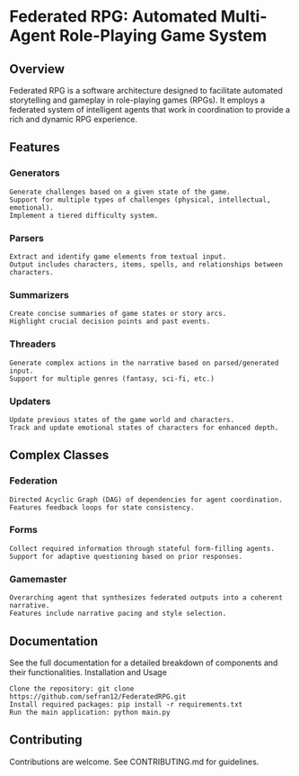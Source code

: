 # Federated RPG: Automated Multi-Agent Role-Playing Game System
## Overview

Federated RPG is a software architecture designed to facilitate automated storytelling and gameplay in role-playing games (RPGs). It employs a federated system of intelligent agents that work in coordination to provide a rich and dynamic RPG experience.

## Features

### Generators

    Generate challenges based on a given state of the game.
    Support for multiple types of challenges (physical, intellectual, emotional).
    Implement a tiered difficulty system.

### Parsers

    Extract and identify game elements from textual input.
    Output includes characters, items, spells, and relationships between characters.

### Summarizers

    Create concise summaries of game states or story arcs.
    Highlight crucial decision points and past events.

### Threaders

    Generate complex actions in the narrative based on parsed/generated input.
    Support for multiple genres (fantasy, sci-fi, etc.)

### Updaters

    Update previous states of the game world and characters.
    Track and update emotional states of characters for enhanced depth.

## Complex Classes
### Federation

    Directed Acyclic Graph (DAG) of dependencies for agent coordination.
    Features feedback loops for state consistency.

### Forms

    Collect required information through stateful form-filling agents.
    Support for adaptive questioning based on prior responses.

### Gamemaster

    Overarching agent that synthesizes federated outputs into a coherent narrative.
    Features include narrative pacing and style selection.

## Documentation

See the full documentation for a detailed breakdown of components and their functionalities.
Installation and Usage

    Clone the repository: git clone https://github.com/sefran12/FederatedRPG.git
    Install required packages: pip install -r requirements.txt
    Run the main application: python main.py

## Contributing

Contributions are welcome. See CONTRIBUTING.md for guidelines.